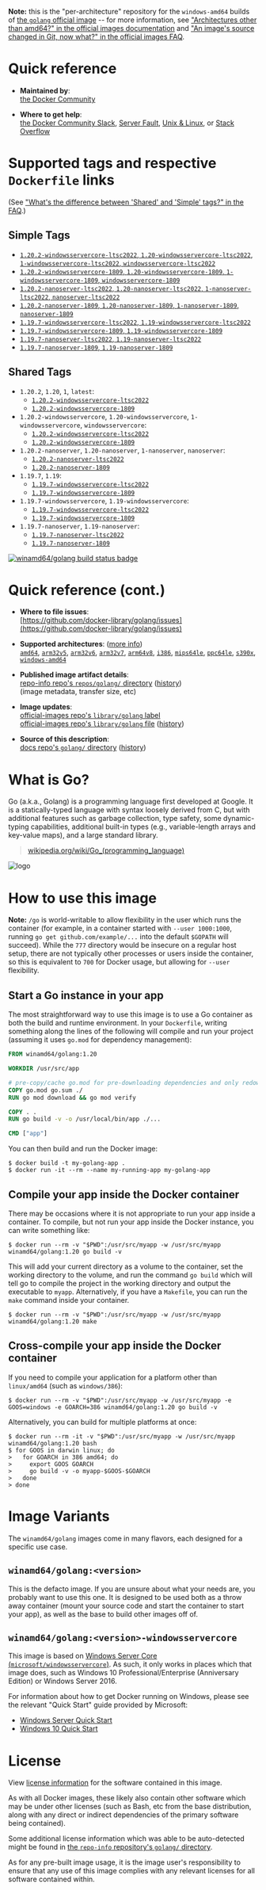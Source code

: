 <!--

********************************************************************************

WARNING:

    DO NOT EDIT "golang/README.md"

    IT IS AUTO-GENERATED

    (from the other files in "golang/" combined with a set of templates)

********************************************************************************

-->

**Note:** this is the "per-architecture" repository for the `windows-amd64` builds of [the `golang` official image](https://hub.docker.com/_/golang) -- for more information, see ["Architectures other than amd64?" in the official images documentation](https://github.com/docker-library/official-images#architectures-other-than-amd64) and ["An image's source changed in Git, now what?" in the official images FAQ](https://github.com/docker-library/faq#an-images-source-changed-in-git-now-what).

# Quick reference

-	**Maintained by**:  
	[the Docker Community](https://github.com/docker-library/golang)

-	**Where to get help**:  
	[the Docker Community Slack](https://dockr.ly/comm-slack), [Server Fault](https://serverfault.com/help/on-topic), [Unix & Linux](https://unix.stackexchange.com/help/on-topic), or [Stack Overflow](https://stackoverflow.com/help/on-topic)

# Supported tags and respective `Dockerfile` links

(See ["What's the difference between 'Shared' and 'Simple' tags?" in the FAQ](https://github.com/docker-library/faq#whats-the-difference-between-shared-and-simple-tags).)

## Simple Tags

-	[`1.20.2-windowsservercore-ltsc2022`, `1.20-windowsservercore-ltsc2022`, `1-windowsservercore-ltsc2022`, `windowsservercore-ltsc2022`](https://github.com/docker-library/golang/blob/25111f48afaae26f17e15459dd125f0e3776be66/1.20/windows/windowsservercore-ltsc2022/Dockerfile)
-	[`1.20.2-windowsservercore-1809`, `1.20-windowsservercore-1809`, `1-windowsservercore-1809`, `windowsservercore-1809`](https://github.com/docker-library/golang/blob/25111f48afaae26f17e15459dd125f0e3776be66/1.20/windows/windowsservercore-1809/Dockerfile)
-	[`1.20.2-nanoserver-ltsc2022`, `1.20-nanoserver-ltsc2022`, `1-nanoserver-ltsc2022`, `nanoserver-ltsc2022`](https://github.com/docker-library/golang/blob/25111f48afaae26f17e15459dd125f0e3776be66/1.20/windows/nanoserver-ltsc2022/Dockerfile)
-	[`1.20.2-nanoserver-1809`, `1.20-nanoserver-1809`, `1-nanoserver-1809`, `nanoserver-1809`](https://github.com/docker-library/golang/blob/25111f48afaae26f17e15459dd125f0e3776be66/1.20/windows/nanoserver-1809/Dockerfile)
-	[`1.19.7-windowsservercore-ltsc2022`, `1.19-windowsservercore-ltsc2022`](https://github.com/docker-library/golang/blob/3c664b90a9cd0d73b89435b7a022d3e3066b3b72/1.19/windows/windowsservercore-ltsc2022/Dockerfile)
-	[`1.19.7-windowsservercore-1809`, `1.19-windowsservercore-1809`](https://github.com/docker-library/golang/blob/3c664b90a9cd0d73b89435b7a022d3e3066b3b72/1.19/windows/windowsservercore-1809/Dockerfile)
-	[`1.19.7-nanoserver-ltsc2022`, `1.19-nanoserver-ltsc2022`](https://github.com/docker-library/golang/blob/3c664b90a9cd0d73b89435b7a022d3e3066b3b72/1.19/windows/nanoserver-ltsc2022/Dockerfile)
-	[`1.19.7-nanoserver-1809`, `1.19-nanoserver-1809`](https://github.com/docker-library/golang/blob/3c664b90a9cd0d73b89435b7a022d3e3066b3b72/1.19/windows/nanoserver-1809/Dockerfile)

## Shared Tags

-	`1.20.2`, `1.20`, `1`, `latest`:
	-	[`1.20.2-windowsservercore-ltsc2022`](https://github.com/docker-library/golang/blob/25111f48afaae26f17e15459dd125f0e3776be66/1.20/windows/windowsservercore-ltsc2022/Dockerfile)
	-	[`1.20.2-windowsservercore-1809`](https://github.com/docker-library/golang/blob/25111f48afaae26f17e15459dd125f0e3776be66/1.20/windows/windowsservercore-1809/Dockerfile)
-	`1.20.2-windowsservercore`, `1.20-windowsservercore`, `1-windowsservercore`, `windowsservercore`:
	-	[`1.20.2-windowsservercore-ltsc2022`](https://github.com/docker-library/golang/blob/25111f48afaae26f17e15459dd125f0e3776be66/1.20/windows/windowsservercore-ltsc2022/Dockerfile)
	-	[`1.20.2-windowsservercore-1809`](https://github.com/docker-library/golang/blob/25111f48afaae26f17e15459dd125f0e3776be66/1.20/windows/windowsservercore-1809/Dockerfile)
-	`1.20.2-nanoserver`, `1.20-nanoserver`, `1-nanoserver`, `nanoserver`:
	-	[`1.20.2-nanoserver-ltsc2022`](https://github.com/docker-library/golang/blob/25111f48afaae26f17e15459dd125f0e3776be66/1.20/windows/nanoserver-ltsc2022/Dockerfile)
	-	[`1.20.2-nanoserver-1809`](https://github.com/docker-library/golang/blob/25111f48afaae26f17e15459dd125f0e3776be66/1.20/windows/nanoserver-1809/Dockerfile)
-	`1.19.7`, `1.19`:
	-	[`1.19.7-windowsservercore-ltsc2022`](https://github.com/docker-library/golang/blob/3c664b90a9cd0d73b89435b7a022d3e3066b3b72/1.19/windows/windowsservercore-ltsc2022/Dockerfile)
	-	[`1.19.7-windowsservercore-1809`](https://github.com/docker-library/golang/blob/3c664b90a9cd0d73b89435b7a022d3e3066b3b72/1.19/windows/windowsservercore-1809/Dockerfile)
-	`1.19.7-windowsservercore`, `1.19-windowsservercore`:
	-	[`1.19.7-windowsservercore-ltsc2022`](https://github.com/docker-library/golang/blob/3c664b90a9cd0d73b89435b7a022d3e3066b3b72/1.19/windows/windowsservercore-ltsc2022/Dockerfile)
	-	[`1.19.7-windowsservercore-1809`](https://github.com/docker-library/golang/blob/3c664b90a9cd0d73b89435b7a022d3e3066b3b72/1.19/windows/windowsservercore-1809/Dockerfile)
-	`1.19.7-nanoserver`, `1.19-nanoserver`:
	-	[`1.19.7-nanoserver-ltsc2022`](https://github.com/docker-library/golang/blob/3c664b90a9cd0d73b89435b7a022d3e3066b3b72/1.19/windows/nanoserver-ltsc2022/Dockerfile)
	-	[`1.19.7-nanoserver-1809`](https://github.com/docker-library/golang/blob/3c664b90a9cd0d73b89435b7a022d3e3066b3b72/1.19/windows/nanoserver-1809/Dockerfile)

[![winamd64/golang build status badge](https://img.shields.io/jenkins/s/https/doi-janky.infosiftr.net/job/multiarch/job/windows-amd64/job/golang.svg?label=winamd64/golang%20%20build%20job)](https://doi-janky.infosiftr.net/job/multiarch/job/windows-amd64/job/golang/)

# Quick reference (cont.)

-	**Where to file issues**:  
	[https://github.com/docker-library/golang/issues](https://github.com/docker-library/golang/issues)

-	**Supported architectures**: ([more info](https://github.com/docker-library/official-images#architectures-other-than-amd64))  
	[`amd64`](https://hub.docker.com/r/amd64/golang/), [`arm32v5`](https://hub.docker.com/r/arm32v5/golang/), [`arm32v6`](https://hub.docker.com/r/arm32v6/golang/), [`arm32v7`](https://hub.docker.com/r/arm32v7/golang/), [`arm64v8`](https://hub.docker.com/r/arm64v8/golang/), [`i386`](https://hub.docker.com/r/i386/golang/), [`mips64le`](https://hub.docker.com/r/mips64le/golang/), [`ppc64le`](https://hub.docker.com/r/ppc64le/golang/), [`s390x`](https://hub.docker.com/r/s390x/golang/), [`windows-amd64`](https://hub.docker.com/r/winamd64/golang/)

-	**Published image artifact details**:  
	[repo-info repo's `repos/golang/` directory](https://github.com/docker-library/repo-info/blob/master/repos/golang) ([history](https://github.com/docker-library/repo-info/commits/master/repos/golang))  
	(image metadata, transfer size, etc)

-	**Image updates**:  
	[official-images repo's `library/golang` label](https://github.com/docker-library/official-images/issues?q=label%3Alibrary%2Fgolang)  
	[official-images repo's `library/golang` file](https://github.com/docker-library/official-images/blob/master/library/golang) ([history](https://github.com/docker-library/official-images/commits/master/library/golang))

-	**Source of this description**:  
	[docs repo's `golang/` directory](https://github.com/docker-library/docs/tree/master/golang) ([history](https://github.com/docker-library/docs/commits/master/golang))

# What is Go?

Go (a.k.a., Golang) is a programming language first developed at Google. It is a statically-typed language with syntax loosely derived from C, but with additional features such as garbage collection, type safety, some dynamic-typing capabilities, additional built-in types (e.g., variable-length arrays and key-value maps), and a large standard library.

> [wikipedia.org/wiki/Go_(programming_language)](http://en.wikipedia.org/wiki/Go_%28programming_language%29)

![logo](https://raw.githubusercontent.com/docker-library/docs/01c12653951b2fe592c1f93a13b4e289ada0e3a1/golang/logo.png)

# How to use this image

**Note:** `/go` is world-writable to allow flexibility in the user which runs the container (for example, in a container started with `--user 1000:1000`, running `go get github.com/example/...` into the default `$GOPATH` will succeed). While the `777` directory would be insecure on a regular host setup, there are not typically other processes or users inside the container, so this is equivalent to `700` for Docker usage, but allowing for `--user` flexibility.

## Start a Go instance in your app

The most straightforward way to use this image is to use a Go container as both the build and runtime environment. In your `Dockerfile`, writing something along the lines of the following will compile and run your project (assuming it uses `go.mod` for dependency management):

```dockerfile
FROM winamd64/golang:1.20

WORKDIR /usr/src/app

# pre-copy/cache go.mod for pre-downloading dependencies and only redownloading them in subsequent builds if they change
COPY go.mod go.sum ./
RUN go mod download && go mod verify

COPY . .
RUN go build -v -o /usr/local/bin/app ./...

CMD ["app"]
```

You can then build and run the Docker image:

```console
$ docker build -t my-golang-app .
$ docker run -it --rm --name my-running-app my-golang-app
```

## Compile your app inside the Docker container

There may be occasions where it is not appropriate to run your app inside a container. To compile, but not run your app inside the Docker instance, you can write something like:

```console
$ docker run --rm -v "$PWD":/usr/src/myapp -w /usr/src/myapp winamd64/golang:1.20 go build -v
```

This will add your current directory as a volume to the container, set the working directory to the volume, and run the command `go build` which will tell go to compile the project in the working directory and output the executable to `myapp`. Alternatively, if you have a `Makefile`, you can run the `make` command inside your container.

```console
$ docker run --rm -v "$PWD":/usr/src/myapp -w /usr/src/myapp winamd64/golang:1.20 make
```

## Cross-compile your app inside the Docker container

If you need to compile your application for a platform other than `linux/amd64` (such as `windows/386`):

```console
$ docker run --rm -v "$PWD":/usr/src/myapp -w /usr/src/myapp -e GOOS=windows -e GOARCH=386 winamd64/golang:1.20 go build -v
```

Alternatively, you can build for multiple platforms at once:

```console
$ docker run --rm -it -v "$PWD":/usr/src/myapp -w /usr/src/myapp winamd64/golang:1.20 bash
$ for GOOS in darwin linux; do
>   for GOARCH in 386 amd64; do
>     export GOOS GOARCH
>     go build -v -o myapp-$GOOS-$GOARCH
>   done
> done
```

# Image Variants

The `winamd64/golang` images come in many flavors, each designed for a specific use case.

## `winamd64/golang:<version>`

This is the defacto image. If you are unsure about what your needs are, you probably want to use this one. It is designed to be used both as a throw away container (mount your source code and start the container to start your app), as well as the base to build other images off of.

## `winamd64/golang:<version>-windowsservercore`

This image is based on [Windows Server Core (`microsoft/windowsservercore`)](https://hub.docker.com/r/microsoft/windowsservercore/). As such, it only works in places which that image does, such as Windows 10 Professional/Enterprise (Anniversary Edition) or Windows Server 2016.

For information about how to get Docker running on Windows, please see the relevant "Quick Start" guide provided by Microsoft:

-	[Windows Server Quick Start](https://msdn.microsoft.com/en-us/virtualization/windowscontainers/quick_start/quick_start_windows_server)
-	[Windows 10 Quick Start](https://msdn.microsoft.com/en-us/virtualization/windowscontainers/quick_start/quick_start_windows_10)

# License

View [license information](http://golang.org/LICENSE) for the software contained in this image.

As with all Docker images, these likely also contain other software which may be under other licenses (such as Bash, etc from the base distribution, along with any direct or indirect dependencies of the primary software being contained).

Some additional license information which was able to be auto-detected might be found in [the `repo-info` repository's `golang/` directory](https://github.com/docker-library/repo-info/tree/master/repos/golang).

As for any pre-built image usage, it is the image user's responsibility to ensure that any use of this image complies with any relevant licenses for all software contained within.
